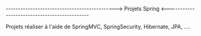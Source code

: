 ---------------------------------------------> Projets Spring <---------------------------------------------

Projets réaliser à l'aide de SpringMVC, SpringSecurity, Hibernate, JPA, ....

